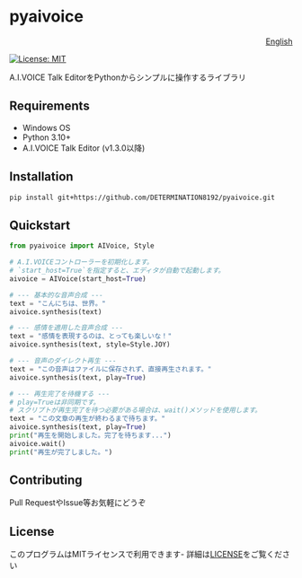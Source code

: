 # pyaivoice

<p align="right"><a href="./README.en.md">English</a></p>

[![License: MIT](https://img.shields.io/badge/License-MIT-yellow.svg)](https://opensource.org/licenses/MIT)

A.I.VOICE Talk EditorをPythonからシンプルに操作するライブラリ

## Requirements

- Windows OS
- Python 3.10+
- A.I.VOICE Talk Editor (v1.3.0以降)

## Installation 

```sh
pip install git+https://github.com/DETERMINATION8192/pyaivoice.git
```

## Quickstart

```python
from pyaivoice import AIVoice, Style

# A.I.VOICEコントローラーを初期化します。
# `start_host=True`を指定すると、エディタが自動で起動します。
aivoice = AIVoice(start_host=True)

# --- 基本的な音声合成 ---
text = "こんにちは、世界。"
aivoice.synthesis(text)

# --- 感情を適用した音声合成 ---
text = "感情を表現するのは、とっても楽しいな！"
aivoice.synthesis(text, style=Style.JOY)

# --- 音声のダイレクト再生 ---
text = "この音声はファイルに保存されず、直接再生されます。"
aivoice.synthesis(text, play=True)

# --- 再生完了を待機する ---
# play=Trueは非同期です。
# スクリプトが再生完了を待つ必要がある場合は、wait()メソッドを使用します。
text = "この文章の再生が終わるまで待ちます。"
aivoice.synthesis(text, play=True)
print("再生を開始しました。完了を待ちます...")
aivoice.wait()
print("再生が完了しました。")
```

## Contributing

Pull RequestやIssue等お気軽にどうぞ

## License

このプログラムはMITライセンスで利用できます- 詳細は[LICENSE](LICENSE)をご覧ください